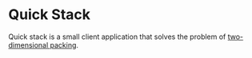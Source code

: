 # Quick Stack
Quick stack is a small client application that solves the problem of [two-dimensional packing](http://en.wikipedia.org/wiki/Packing_problems#Packing_in_2-dimensional_containers).
